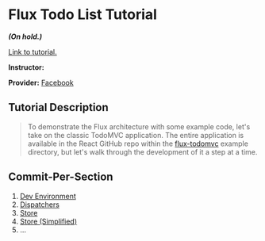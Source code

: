 # Flux Todo List Tutorial

***(On hold.)***

[Link to tutorial.](https://facebook.github.io/flux/docs/todo-list.html#content)

**Instructor:**

**Provider:** [Facebook](https://facebook.github.io/flux/)

## Tutorial Description

> To demonstrate the Flux architecture with some example code, let's take on the classic TodoMVC application. The entire application is available in the React GitHub repo within the [flux-todomvc](https://github.com/facebook/flux/tree/master/examples/flux-todomvc/) example directory, but let's walk through the development of it a step at a time.

## Commit-Per-Section

1. [Dev Environment](https://github.com/Tempurturtul/learning/commit/48737d9e8ebab35d8418427bbcdcea0350f30a82)
1. [Dispatchers](https://github.com/Tempurturtul/learning/commit/3636f66d3fbe75bd927b12c24df311fdeef6afbf)
1. [Store](https://github.com/Tempurturtul/learning/commit/8121e70b7396b6eac614322b8b2c8feeda01e5e0)
1. [Store (Simplified)](https://github.com/Tempurturtul/learning/commit/b093ad29dfd4a54210324920be42cf8105d6fb1b)
1. ...
